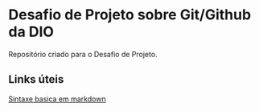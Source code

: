 # Desafio de Projeto sobre Git/Github da DIO
Repositório criado para o Desafio de Projeto.

## Links úteis

[Sintaxe basica em markdown](https://www.markdownguide.org/basic-syntax/)
